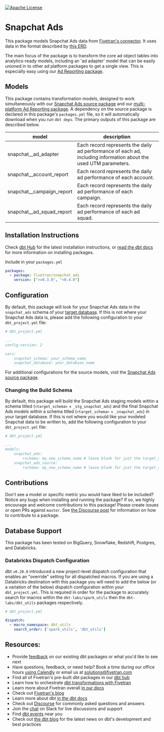 [![Apache License](https://img.shields.io/badge/License-Apache%202.0-blue.svg)](https://opensource.org/licenses/Apache-2.0) 
# Snapchat Ads 

This package models Snapchat Ads data from [Fivetran's connector](https://fivetran.com/docs/applications/snapchat-ads). It uses data in the format described by [this ERD](https://fivetran.com/docs/applications/snapchat-ads#schemainformation).

The main focus of the package is to transform the core ad object tables into analytics-ready models, including an 'ad adapter' model that can be easily unioned in to other ad platform packages to get a single view.  This is especially easy using our [Ad Reporting package](https://github.com/fivetran/dbt_ad_reporting).

## Models

This package contains transformation models, designed to work simultaneously with our [Snapchat Ads source package](https://github.com/fivetran/dbt_snapchat_ads_source) and our [multi-platform Ad Reporting package](https://github.com/fivetran/dbt_ad_reporting). A dependency on the source package is declared in this package's `packages.yml` file, so it will automatically download when you run `dbt deps`. The primary outputs of this package are described below.

| **model**                    | **description**                                                                                                        |
| ---------------------------- | ---------------------------------------------------------------------------------------------------------------------- |
| snapchat__ad_adapter         | Each record represents the daily ad performance of each ad, including information about the used UTM parameters. |
| snapchat__account_report     | Each record represents the daily ad performance of each account.                                                       |
| snapchat__campaign_report    | Each record represents the daily ad performance of each campaign.                                                      |
| snapchat__ad_squad_report    | Each record represents the daily ad performance of each ad squad.                                                        |

## Installation Instructions

Check [dbt Hub](https://hub.getdbt.com/) for the latest installation instructions, or [read the dbt docs](https://docs.getdbt.com/docs/package-management) for more information on installing packages.

Include in your `packages.yml`

```yaml
packages:
  - package: fivetran/snapchat_ads
    version: [">=0.3.0", "<0.4.0"]
```

## Configuration

By default, this package will look for your Snapchat Ads data in the `snapchat_ads` schema of your [target database](https://docs.getdbt.com/docs/running-a-dbt-project/using-the-command-line-interface/configure-your-profile). If this is not where your Snapchat Ads data is, please add the following configuration to your 
`dbt_project.yml` file:

```yml
# dbt_project.yml

...
config-version: 2

vars:
    snapchat_schema: your_schema_name
    snapchat_database: your_database_name 
```

For additional configurations for the source models, visit the [Snapchat Ads source package](https://github.com/fivetran/dbt_snapchat_ads_source).

### Changing the Build Schema

By default, this package will build the Snapchat Ads staging models within a schema titled (`<target_schema>` + `_stg_snapchat_ads`) and the final Snapchat Ads models within a schema titled (`<target_schema>` + `_snapchat_ads`) in your target database. If this is not where you would like your modeled Snapchat data to be written to, add the following configuration to your `dbt_project.yml` file:

```yml
# dbt_project.yml

...
models:
    snapchat_ads:
        +schema: my_new_schema_name # leave blank for just the target_schema
    snapchat_ads_source:
        +schema: my_new_schema_name # leave blank for just the target_schema
```

## Contributions

Don't see a model or specific metric you would have liked to be included? Notice any bugs when installing and running the package? If so, we highly encourage and welcome contributions to this package! 
Please create issues or open PRs against `master`. See [the Discourse post](https://discourse.getdbt.com/t/contributing-to-a-dbt-package/657) for information on how to contribute to a package.

## Database Support

This package has been tested on BigQuery, Snowflake, Redshift, Postgres, and Databricks.

### Databricks Dispatch Configuration
dbt `v0.20.0` introduced a new project-level dispatch configuration that enables an "override" setting for all dispatched macros. If you are using a Databricks destination with this package you will need to add the below (or a variation of the below) dispatch configuration within your `dbt_project.yml`. This is required in order for the package to accurately search for macros within the `dbt-labs/spark_utils` then the `dbt-labs/dbt_utils` packages respectively.
```yml
# dbt_project.yml

dispatch:
  - macro_namespace: dbt_utils
    search_order: ['spark_utils', 'dbt_utils']
```

## Resources:
- Provide [feedback](https://www.surveymonkey.com/r/DQ7K7WW) on our existing dbt packages or what you'd like to see next
- Have questions, feedback, or need help? Book a time during our office hours [using Calendly](https://calendly.com/fivetran-solutions-team/fivetran-solutions-team-office-hours) or email us at solutions@fivetran.com
- Find all of Fivetran's pre-built dbt packages in our [dbt hub](https://hub.getdbt.com/fivetran/)
- Learn how to orchestrate [dbt transformations with Fivetran](https://fivetran.com/docs/transformations/dbt)
- Learn more about Fivetran overall [in our docs](https://fivetran.com/docs)
- Check out [Fivetran's blog](https://fivetran.com/blog)
- Learn more about dbt [in the dbt docs](https://docs.getdbt.com/docs/introduction)
- Check out [Discourse](https://discourse.getdbt.com/) for commonly asked questions and answers
- Join the [chat](http://slack.getdbt.com/) on Slack for live discussions and support
- Find [dbt events](https://events.getdbt.com) near you
- Check out [the dbt blog](https://blog.getdbt.com/) for the latest news on dbt's development and best practices

